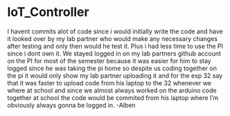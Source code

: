 # IoT_Controller


I havent commits alot of code since i would initially write the code and have it looked over by my lab partner who would make any necessary changes after testing and only then would he test it. Plus i had less time to use the PI since i dont own it. We stayed logged in on my lab partners github account on the PI for most of the semester because it was easier for him to stay logged since he was taking the pi home so despite us coding together on the pi it would only show my lab partner uploading it and for the esp 32 say that it was faster to upload code from his laptop to the 32 whenever we where at school and since we almost always worked on the arduino code together at school the code would be commited from his laptop where I’m obviously always gonna be logged in. -Alben 
